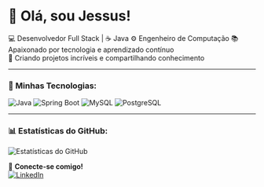 # 👋 Olá, sou Jessus!

💻 Desenvolvedor Full Stack | ☕ Java 
⚙️ Engenheiro de Computação
📚 Apaixonado por tecnologia e aprendizado contínuo  
🚀 Criando projetos incríveis e compartilhando conhecimento  

---

### 🚀 Minhas Tecnologias:
![Java](https://img.shields.io/badge/Java-ED8B00?style=for-the-badge&logo=java&logoColor=white)
![Spring Boot](https://img.shields.io/badge/Spring_Boot-6DB33F?style=for-the-badge&logo=spring-boot&logoColor=white)
![MySQL](https://img.shields.io/badge/MySQL-4479A1?style=for-the-badge&logo=mysql&logoColor=white)
![PostgreSQL](https://img.shields.io/badge/PostgreSQL-336791?style=for-the-badge&logo=postgresql&logoColor=white)

---

### 📊 Estatísticas do GitHub:
![Estatísticas do GitHub](https://github-readme-stats.vercel.app/api?username=allefhmedeiros&show_icons=true&theme=radical)

🔗 **Conecte-se comigo!**  
[![LinkedIn](https://img.shields.io/badge/LinkedIn-blue?style=for-the-badge&logo=linkedin&logoColor=white)](https://www.linkedin.com/in/jessus-allefh-de-medeiros-silva-213205b2/)

